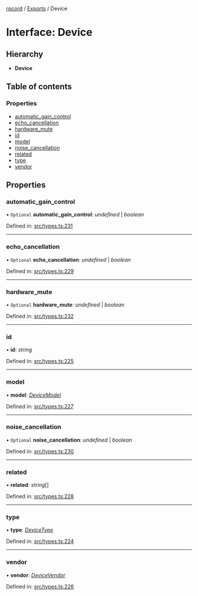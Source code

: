 [rpcord](../README.md) / [Exports](../modules.md) / Device

# Interface: Device

## Hierarchy

* **Device**

## Table of contents

### Properties

- [automatic\_gain\_control](device.md#automatic_gain_control)
- [echo\_cancellation](device.md#echo_cancellation)
- [hardware\_mute](device.md#hardware_mute)
- [id](device.md#id)
- [model](device.md#model)
- [noise\_cancellation](device.md#noise_cancellation)
- [related](device.md#related)
- [type](device.md#type)
- [vendor](device.md#vendor)

## Properties

### automatic\_gain\_control

• `Optional` **automatic\_gain\_control**: *undefined* \| *boolean*

Defined in: [src/types.ts:231](https://github.com/DjDeveloperr/RPCord/blob/a435209/src/types.ts#L231)

___

### echo\_cancellation

• `Optional` **echo\_cancellation**: *undefined* \| *boolean*

Defined in: [src/types.ts:229](https://github.com/DjDeveloperr/RPCord/blob/a435209/src/types.ts#L229)

___

### hardware\_mute

• `Optional` **hardware\_mute**: *undefined* \| *boolean*

Defined in: [src/types.ts:232](https://github.com/DjDeveloperr/RPCord/blob/a435209/src/types.ts#L232)

___

### id

• **id**: *string*

Defined in: [src/types.ts:225](https://github.com/DjDeveloperr/RPCord/blob/a435209/src/types.ts#L225)

___

### model

• **model**: [*DeviceModel*](devicemodel.md)

Defined in: [src/types.ts:227](https://github.com/DjDeveloperr/RPCord/blob/a435209/src/types.ts#L227)

___

### noise\_cancellation

• `Optional` **noise\_cancellation**: *undefined* \| *boolean*

Defined in: [src/types.ts:230](https://github.com/DjDeveloperr/RPCord/blob/a435209/src/types.ts#L230)

___

### related

• **related**: *string*[]

Defined in: [src/types.ts:228](https://github.com/DjDeveloperr/RPCord/blob/a435209/src/types.ts#L228)

___

### type

• **type**: [*DeviceType*](../enums/devicetype.md)

Defined in: [src/types.ts:224](https://github.com/DjDeveloperr/RPCord/blob/a435209/src/types.ts#L224)

___

### vendor

• **vendor**: [*DeviceVendor*](devicevendor.md)

Defined in: [src/types.ts:226](https://github.com/DjDeveloperr/RPCord/blob/a435209/src/types.ts#L226)
